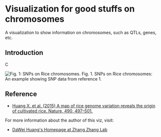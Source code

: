 Visualization for good stuffs on chromosomes 
========

A visualization to show information on chromosomes, such as QTLs, genes, etc.

## Introduction

C

![Fig. 1: SNPs on Rice chromosomes.](https://github.com/daweih/d3_bioviz/master/chromosomes/chr.js.png)
Fig. 1. SNPs on Rice chromosomes: An example showing SNP data from reference 1.

## Reference
- [Huang,X. et al. (2015) A map of rice genome variation reveals the origin of cultivated rice. Nature, 490, 497–501.](http://www.ncbi.nlm.nih.gov/pubmed/?term=23034647)


For more information about the author of this viz, visit:
- [DaWei Huang's Homepage at Zhang Zhang Lab](http://cbb.big.ac.cn/Dawei_Huang)


